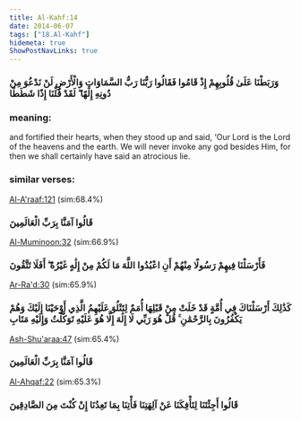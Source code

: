 ```yaml
---
title: Al-Kahf:14
date: 2014-06-07
tags: ["18.Al-Kahf"]
hidemeta: true 
ShowPostNavLinks: true 
---
```

### وَرَبَطْنَا عَلَىٰ قُلُوبِهِمْ إِذْ قَامُوا فَقَالُوا رَبُّنَا رَبُّ السَّمَاوَاتِ وَالْأَرْضِ لَنْ نَدْعُوَ مِنْ دُونِهِ إِلَٰهًا ۖ لَقَدْ قُلْنَا إِذًا شَطَطًا
### meaning: 
and fortified their hearts, when they stood up and said, ‘Our Lord is the Lord of the heavens and the earth. We will never invoke any god besides Him, for then we shall certainly have said an atrocious lie.
### similar verses: 

[Al-A'raaf:121](/7/121) (sim:68.4%)

### قَالُوا آمَنَّا بِرَبِّ الْعَالَمِينَ

[Al-Muminoon:32](/23/32) (sim:66.9%)

### فَأَرْسَلْنَا فِيهِمْ رَسُولًا مِنْهُمْ أَنِ اعْبُدُوا اللَّهَ مَا لَكُمْ مِنْ إِلَٰهٍ غَيْرُهُ ۖ أَفَلَا تَتَّقُونَ

[Ar-Ra'd:30](/13/30) (sim:65.9%)

### كَذَٰلِكَ أَرْسَلْنَاكَ فِي أُمَّةٍ قَدْ خَلَتْ مِنْ قَبْلِهَا أُمَمٌ لِتَتْلُوَ عَلَيْهِمُ الَّذِي أَوْحَيْنَا إِلَيْكَ وَهُمْ يَكْفُرُونَ بِالرَّحْمَٰنِ ۚ قُلْ هُوَ رَبِّي لَا إِلَٰهَ إِلَّا هُوَ عَلَيْهِ تَوَكَّلْتُ وَإِلَيْهِ مَتَابِ

[Ash-Shu'araa:47](/26/47) (sim:65.4%)

### قَالُوا آمَنَّا بِرَبِّ الْعَالَمِينَ

[Al-Ahqaf:22](/46/22) (sim:65.3%)

### قَالُوا أَجِئْتَنَا لِتَأْفِكَنَا عَنْ آلِهَتِنَا فَأْتِنَا بِمَا تَعِدُنَا إِنْ كُنْتَ مِنَ الصَّادِقِينَ

